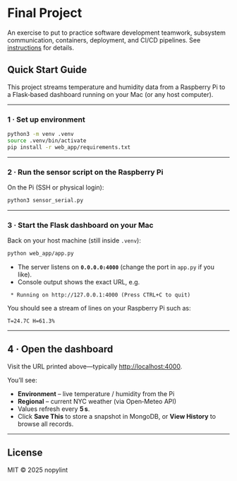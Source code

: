# Final Project

An exercise to put to practice software development teamwork, subsystem communication, containers, deployment, and CI/CD pipelines. See [instructions](./instructions.md) for details.




## Quick Start Guide

This project streams temperature and humidity data from a Raspberry Pi to a Flask‑based dashboard running on your Mac (or any host computer).

---

### 1 · Set up environment

```bash
python3 -m venv .venv          
source .venv/bin/activate     
pip install -r web_app/requirements.txt
```

---


### 2 · Run the sensor script on the Raspberry Pi

On the Pi (SSH or physical login):

```bash
python3 sensor_serial.py
```

---

### 3 · Start the Flask dashboard on your Mac

Back on your host machine (still inside `.venv`):

```bash
python web_app/app.py
```

* The server listens on **`0.0.0.0:4000`** (change the port in `app.py` if you like).
* Console output shows the exact URL, e.g.

```
 * Running on http://127.0.0.1:4000 (Press CTRL+C to quit)
```

You should see a stream of lines on your Raspberry Pi such as:

```
T=24.7C H=61.3%
```
---

## 4 · Open the dashboard

Visit the URL printed above—typically <http://localhost:4000>.

You’ll see:

* **Environment** – live temperature / humidity from the Pi  
* **Regional** – current NYC weather (via Open‑Meteo API)  
* Values refresh every **5 s**.  
* Click **Save This** to store a snapshot in MongoDB, or **View History** to browse all records.

---


## License

MIT © 2025 nopylint

